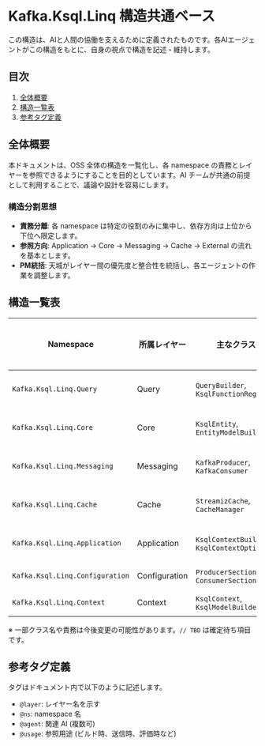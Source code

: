 # Kafka.Ksql.Linq 構造共通ベース

この構造は、AIと人間の協働を支えるために定義されたものです。各AIエージェントがこの構造をもとに、自身の視点で構造を記述・維持します。

## 目次
1. [全体概要](#全体概要)
2. [構造一覧表](#構造一覧表)
3. [参考タグ定義](#参考タグ定義)

## 全体概要
本ドキュメントは、OSS 全体の構造を一覧化し、各 namespace の責務とレイヤーを参照できるようにすることを目的としています。AI チームが共通の前提として利用することで、議論や設計を容易にします。

### 構造分割思想
- **責務分離**: 各 namespace は特定の役割のみに集中し、依存方向は上位から下位へ限定します。
- **参照方向**: Application → Core → Messaging → Cache → External の流れを基本とします。
- **PM統括**: 天城がレイヤー間の優先度と整合性を統括し、各エージェントの作業を調整します。

## 構造一覧表

| Namespace | 所属レイヤー | 主なクラス | 責務 | 関連エージェント |
|-----------|--------------|------------|------|-----------------|
| `Kafka.Ksql.Linq.Query` | Query | `QueryBuilder`, `KsqlFunctionRegistry` | LINQ式からKSQLへの変換 | 鳴瀬・鏡花 |
| `Kafka.Ksql.Linq.Core` | Core | `KsqlEntity`, `EntityModelBuilder` | エンティティ管理・Fluent API 定義 | 鳴瀬・鏡花 |
| `Kafka.Ksql.Linq.Messaging` | Messaging | `KafkaProducer`, `KafkaConsumer` | 型安全なProducer/Consumer抽象 | 鳴瀬・詩音 |
| `Kafka.Ksql.Linq.Cache` | Cache | `StreamizCache`, `CacheManager` | ストリーム状態の永続化 | 鳴瀬・詩音 |
| `Kafka.Ksql.Linq.Application` | Application | `KsqlContextBuilder`, `KsqlContextOptions` | コンテキスト構築・統合設定 | 鳴瀬・天城 |
| `Kafka.Ksql.Linq.Configuration` | Configuration | `ProducerSection`, `ConsumerSection` | Kafka設定オブジェクト管理 | 鳴瀬 |
| `Kafka.Ksql.Linq.Context` | Context | `KsqlContext`, `KsqlModelBuilder` | DSL解析とモデル構築 | 鳴瀬 |

※ 一部クラス名や責務は今後変更の可能性があります。`// TBD` は確定待ち項目です。

## 参考タグ定義
タグはドキュメント内で以下のように記述します。

- `@layer`: レイヤー名を示す
- `@ns`: namespace 名
- `@agent`: 関連 AI (複数可)
- `@usage`: 参照用途 (ビルド時、送信時、評価時など)

